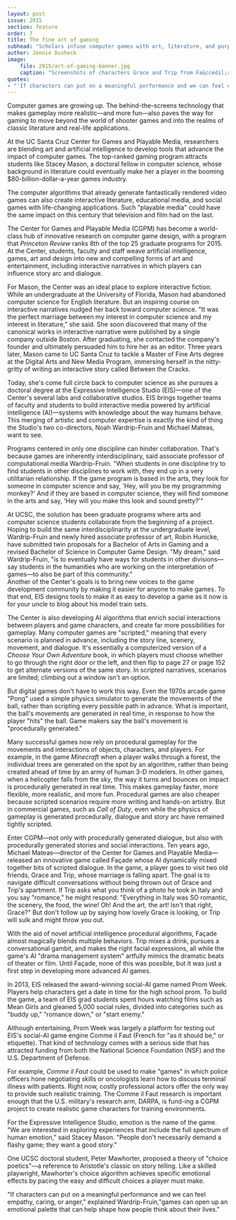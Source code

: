```yaml
---
layout: post
issue: 2015
section: feature
order: 7
title: The fine art of gaming
subhead: "Scholars infuse computer games with art, literature, and purpose"
author: Jennie Dusheck
image:
    file: 2015/art-of-gaming-banner.jpg
    caption: "Screenshots of characters Grace and Trip from Fa&ccedil;ade, the first fully realized interactive drama created by Michael Mateas, director of the Center for Games and Playable Media, and Andrew Stern, a programmer analyst at UCSC. This computer game was a research experiment in electronic narrative that integrated art and artificial intelligence technologies."
quotes:
- "'If characters can put on a meaningful performance and we can feel empathy, caring , or anger,' explained Wardrip-Fruin, 'games can open up an emotional palette that can help shape how people think about their lives.'"
---
```


Computer games are growing up. The behind-the-screens technology that makes gameplay more realistic&mdash;and more fun&mdash;also paves the way for gaming to move beyond the world of shooter games and into the realms of classic literature and real-life applications. 

At the UC Santa Cruz Center for Games and Playable Media, researchers are blending art and artificial intelligence to develop tools that advance the impact of computer games. The top-ranked gaming program attracts students like Stacey Mason, a doctoral fellow in computer science, whose background in literature could eventually make her a player in the booming $80-billion-dollar-a-year games industry.

The computer algorithms that already generate fantastically rendered video games can also create interactive literature, educational media, and social games with life-changing applications. Such "playable media" could have the same impact on this century that television and film had on the last.

The Center for Games and Playable Media (CGPM) has become a world-class hub of innovative research on computer game design, with a program that _Princeton Review_ ranks 8th of the top 25 graduate programs for 2015. At the Center, students, faculty and staff weave artificial intelligence, games, art and design into new and compelling forms of art and entertainment, including interactive narratives in which players can influence story arc and dialogue.

For Mason, the Center was an ideal place to explore interactive fiction. While an undergraduate at the University of Florida, Mason had abandoned computer science for English literature. But an inspiring course on interactive narratives nudged her back toward computer science. "It was the perfect marriage between my interest in computer science and my interest in literature," she said. She soon discovered that many of the canonical works in interactive narrative were published by a single company outside Boston. After graduating, she contacted the company's founder and ultimately persuaded him to hire her as an editor. Three years later, Mason came to UC Santa Cruz to tackle a Master of Fine Arts degree at the Digital Arts and New Media Program, immersing herself in the nitty-gritty of writing an interactive story called Between the Cracks. 

Today, she's come full circle back to computer science as she pursues a doctoral degree at the Expressive Intelligence Studio (EIS)&mdash;one of the Center's several labs and collaborative studios. EIS brings together teams of faculty and students to build interactive media powered by artificial intelligence (AI)&mdash;systems with knowledge about the way humans behave. This merging of artistic and computer expertise is exactly the kind of thing the Studio's two co-directors, Noah Wardrip-Fruin and Michael Mateas, want to see. 

Programs centered in only one discipline can hinder collaboration. That's because games are inherently interdisciplinary, said associate professor of computational media Wardrip-Fruin. "When students in one discipline try to find students in other disciplines to work with, they end up in a very utilitarian relationship. If the game program is based in the arts, they look for someone in computer science and say, 'Hey, will you be my programming monkey?' And if they are based in computer science, they will find someone in the arts and say, 'Hey will you make this look and sound pretty?'"

At UCSC, the solution has been graduate programs where arts and computer science students collaborate from the beginning of a project. Hoping to build the same interdisciplinarity at the undergraduate level, Wardrip-Fruin and newly hired associate professor of art, Robin Hunicke, have submitted twin proposals for a Bachelor of Arts in Gaming and a revised Bachelor of Science in Computer Game Design. "My dream," said Wardrip-Fruin, "is to eventually have ways for students in other divisions&mdash;say students in the humanities who are working on the interpretation of games&mdash;to also be part of this community."  
Another of the Center's goals is to bring new voices to the game development community by making it easier for anyone to make games. To that end, EIS designs tools to make it as easy to develop a game as it now is for your uncle to blog about his model train sets. 

The Center is also developing AI algorithms that enrich social interactions between players and game characters, and create far more possibilities for gameplay. Many computer games are "scripted," meaning that every scenario is planned in advance, including the story line, scenery, movement, and dialogue. It's essentially a computerized version of a _Choose Your Own Adventure_ book, in which players must choose whether to go through the right door or the left, and then flip to page 27 or page 152 to get alternate versions of the same story. In scripted narratives, scenarios are limited; climbing out a window isn't an option.

But digital games don't have to work this way. Even the 1970s arcade game "Pong" used a simple physics simulator to generate the movements of the ball, rather than scripting every possible path in advance. What is important, the ball's movements are generated in real time, in response to how the player "hits" the ball. Game makers say the ball's movement is "procedurally generated." 

Many successful games now rely on procedural gameplay for the movements and interactions of objects, characters, and players. For example, in the game _Minecraft_ when a player walks through a forest, the individual trees are generated on the spot by an algorithm, rather than being created ahead of time by an army of human 3-D modelers. In other games, when a helicopter falls from the sky, the way it turns and bounces on impact is procedurally generated in real time. This makes gameplay faster, more flexible, more realistic, and more fun. Procedural games are also cheaper because scripted scenarios require more writing and hands-on artistry. But in commercial games, such as _Call of Duty_, even while the physics of gameplay is generated procedurally, dialogue and story arc have remained tightly scripted.

Enter CGPM&mdash;not only with procedurally generated dialogue, but also with procedurally generated stories and social interactions. Ten years ago, Michael Mateas&mdash;director of the Center for Games and Playable Media&mdash;released an innovative game called Façade whose AI dynamically mixed together bits of scripted dialogue. In the game, a player goes to visit two old friends, Grace and Trip, whose marriage is falling apart. The goal is to navigate difficult conversations without being thrown out of Grace and Trip's apartment. If Trip asks what you think of a photo he took in Italy and you say "romance," he might respond: "Everything in Italy was SO romantic, the scenery, the food, the wine! Oh! And the art, the art! Isn't that right, Grace?" But don't follow up by saying how lovely Grace is looking, or Trip will sulk and might throw you out.

With the aid of novel artificial intelligence procedural algorithms, Façade almost magically blends multiple behaviors. Trip mixes a drink, pursues a conversational gambit, and makes the right facial expressions, all while the game's AI "drama management system" artfully mimics the dramatic beats of theater or film. Until Façade, none of this was possible, but it was just a first step in developing more advanced AI games.

In 2013, EIS released the award-winning social-AI game named Prom Week. Players help characters get a date in time for the high school prom. To build the game, a team of EIS grad students spent hours watching films such as Mean Girls and gleaned 5,000 social rules, divided into categories such as "buddy up," "romance down," or "start enemy."

Although entertaining, Prom Week was largely a platform for testing out EIS's social-AI game engine Comme il Faut (French for "as it should be," or etiquette). That kind of technology comes with a serious side that has attracted funding from both the National Science Foundation (NSF) and the U.S. Department of Defense.

For example, _Comme il Faut_ could be used to make "games" in which police officers hone negotiating skills or oncologists learn how to discuss terminal illness with patients. Right now, costly professional actors offer the only way to provide such realistic training. The Comme il Faut research is important enough that the U.S. military's research arm, DARPA, is fund-ing a CGPM project to create realistic game characters for training environments.

For the Expressive Intelligence Studio, emotion is the name of the game.  "We are interested in exploring experiences that include the full spectrum of human emotion," said Stacey Mason. "People don't necessarily demand a flashy game; they want a good story." 

One UCSC doctoral student, Peter Mawhorter, proposed a theory of "choice poetics"&mdash;a reference to Aristotle's classic on story telling. Like a skilled playwright, Mawhorter's choice algorithm achieves specific emotional effects by pacing the easy and difficult choices a player must make.

"If characters can put on a meaningful performance and we can feel empathy, caring, or anger," explained Wardrip-Fruin,"games can open up an emotional palette that can help shape how people think about their lives."
